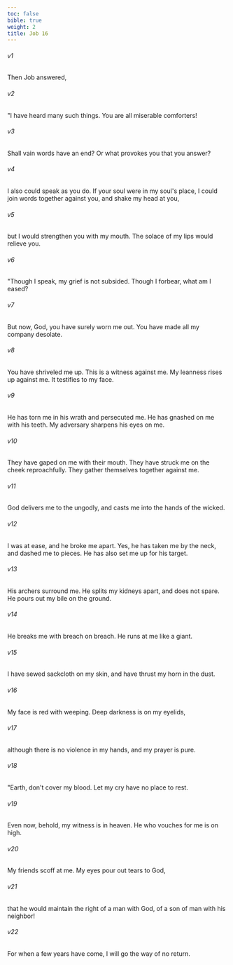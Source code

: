 ```yaml
---
toc: false
bible: true
weight: 2
title: Job 16
---
```




###### v1 
Then Job answered, 

###### v2 
"I have heard many such things. You are all miserable comforters! 

###### v3 
Shall vain words have an end? Or what provokes you that you answer? 

###### v4 
I also could speak as you do. If your soul were in my soul's place, I could join words together against you, and shake my head at you, 

###### v5 
but I would strengthen you with my mouth. The solace of my lips would relieve you. 

###### v6 
"Though I speak, my grief is not subsided. Though I forbear, what am I eased? 

###### v7 
But now, God, you have surely worn me out. You have made all my company desolate. 

###### v8 
You have shriveled me up. This is a witness against me. My leanness rises up against me. It testifies to my face. 

###### v9 
He has torn me in his wrath and persecuted me. He has gnashed on me with his teeth. My adversary sharpens his eyes on me. 

###### v10 
They have gaped on me with their mouth. They have struck me on the cheek reproachfully. They gather themselves together against me. 

###### v11 
God delivers me to the ungodly, and casts me into the hands of the wicked. 

###### v12 
I was at ease, and he broke me apart. Yes, he has taken me by the neck, and dashed me to pieces. He has also set me up for his target. 

###### v13 
His archers surround me. He splits my kidneys apart, and does not spare. He pours out my bile on the ground. 

###### v14 
He breaks me with breach on breach. He runs at me like a giant. 

###### v15 
I have sewed sackcloth on my skin, and have thrust my horn in the dust. 

###### v16 
My face is red with weeping. Deep darkness is on my eyelids, 

###### v17 
although there is no violence in my hands, and my prayer is pure. 

###### v18 
"Earth, don't cover my blood. Let my cry have no place to rest. 

###### v19 
Even now, behold, my witness is in heaven. He who vouches for me is on high. 

###### v20 
My friends scoff at me. My eyes pour out tears to God, 

###### v21 
that he would maintain the right of a man with God, of a son of man with his neighbor! 

###### v22 
For when a few years have come, I will go the way of no return.
